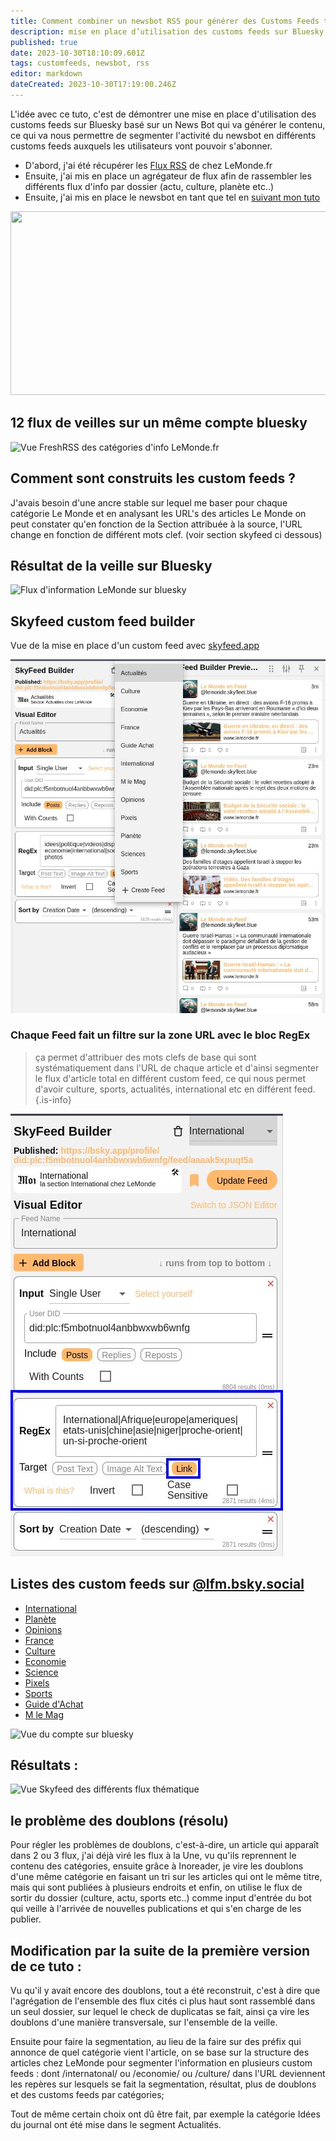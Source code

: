 ```yaml
---
title: Comment combiner un newsbot RSS pour générer des Customs Feeds thématiques ?
description: mise en place d’utilisation des customs feeds sur Bluesky basé sur un News Bot qui va générer le contenu, ce qui va nous permettre de segmenter l’activité du newsbot en différents customs feeds auxquels les utilisateurs vont pouvoir s’abonner.
published: true
date: 2023-10-30T18:10:09.601Z
tags: customfeeds, newsbot, rss
editor: markdown
dateCreated: 2023-10-30T17:19:00.246Z
---
```


L'idée avec ce tuto, c'est de démontrer une mise en place d'utilisation des customs feeds sur Bluesky basé sur un News Bot qui va générer le contenu, ce qui va nous permettre de segmenter l'activité du newsbot en différents customs feeds auxquels les utilisateurs vont pouvoir s'abonner. 

- D'abord, j'ai été récupérer les [Flux RSS](https://www.lemonde.fr/actualite-medias/article/2019/08/12/les-flux-rss-du-monde-fr_5498778_3236.html
) de chez LeMonde.fr
- Ensuite, j'ai mis en place un agrégateur de flux afin de rassembler les différents flux d'info par dossier (actu, culture, planète etc..) 
- Ensuite, j'ai mis en place le newsbot en tant que tel en [suivant mon tuto](/fr/tutoriels/newsbot-rss-bluesky)


 <img src="https://blog.rmendes.net/uploads/2023/shapes.png" width="600" height="294" alt="">

## 12 flux de veilles sur un même compte bluesky

![Vue FreshRSS des catégories d'info LeMonde.fr](https://blog.rmendes.net/uploads/2023/2023-08-18-12.41.15-lemonde.rmendes.net-f127ad1d0077.jpg "Vue FreshRSS des catégories d'info LeMonde.fr")

## Comment sont construits les custom feeds ?


J'avais besoin d'une ancre stable sur lequel me baser pour chaque catégorie Le Monde et en analysant les URL's des articles Le Monde on peut constater qu'en fonction de la Section attribuée à la source, l'URL change en fonction de différent mots clef. (voir section skyfeed ci dessous)


## Résultat de la veille sur Bluesky

![Flux d'information LeMonde sur bluesky](https://blog.rmendes.net/uploads/2023/2023-08-18-11.20.59-bsky.app-47c2f830a66b.png "Flux d'information LeMonde sur bluesky")

## Skyfeed custom feed builder
Vue de la mise en place d'un custom feed avec [skyfeed.app](https://skyfeed.app)

![2023-10-30_19-03.jpg](/captures/2023-10-30_19-03.jpg)


### Chaque Feed fait un filtre sur la zone URL avec le bloc RegEx
> ça permet d'attribuer des mots clefs de base qui sont systématiquement dans l'URL de chaque article et d'ainsi segmenter le flux d'article total en différent custom feed, ce qui nous permet d'avoir culture, sports, actualités, international etc en différent feed.
{.is-info}

![2023-10-30_19-03_1.jpg](/captures/2023-10-30_19-03_1.jpg)




## Listes des custom feeds sur [@lfm.bsky.social](https://bsky.app/profile/lemonde.skyfleet.blue)
- [International](https://bsky.app/profile/did:plc:f5mbotnuol4anbbwxwb6wnfg/feed/aaaak5xpuqt5a) 
- [Planète](https://bsky.app/profile/did:plc:f5mbotnuol4anbbwxwb6wnfg/feed/aaaak6tv6b3wm)
- [Opinions](https://bsky.app/profile/did:plc:f5mbotnuol4anbbwxwb6wnfg/feed/aaaak6goyuuzw)
- [France](https://bsky.app/profile/did:plc:f5mbotnuol4anbbwxwb6wnfg/feed/aaaak5ii3hl5c)
- [Culture](https://bsky.app/profile/did:plc:f5mbotnuol4anbbwxwb6wnfg/feed/aaaak42um3ytm)
- [Economie](https://bsky.app/profile/did:plc:f5mbotnuol4anbbwxwb6wnfg/feed/aaaak5cxtrldw) 
- [Science](https://bsky.app/profile/did:plc:f5mbotnuol4anbbwxwb6wnfg/feed/aaaak63b6ltpm)
- [Pixels](https://bsky.app/profile/did:plc:f5mbotnuol4anbbwxwb6wnfg/feed/aaaak6n7hmuua) 
- [Sports](https://bsky.app/profile/did:plc:f5mbotnuol4anbbwxwb6wnfg/feed/aaaak7d5jvnw2)
- [Guide d'Achat](https://bsky.app/profile/did:plc:f5mbotnuol4anbbwxwb6wnfg/feed/aaaak5qr63svy)
- [M le Mag](https://bsky.app/profile/did:plc:f5mbotnuol4anbbwxwb6wnfg/feed/aaaak56aqxica) 

![Vue du compte sur bluesky](https://blog.rmendes.net/uploads/2023/2023-08-18-11.21.22-bsky.app-d481b4821bcd.png "Vue du compte sur bluesky")


## Résultats : 
![Vue Skyfeed des différents flux thématique](https://blog.rmendes.net/uploads/2023/2023-08-18-12.21.56-skyfeed.app-ba18710228bd.jpg "Vue Skyfeed des différents flux thématique")


## le problème des doublons (résolu)
Pour régler les problèmes de doublons, c'est-à-dire, un article qui apparaît dans 2 ou 3 flux, j'ai déjà viré les flux à la Une, vu qu'ils reprennent le contenu des catégories, ensuite grâce à Inoreader, je vire les doublons d'une même catégorie en faisant un tri sur les articles qui ont le même titre, mais qui sont publiées à plusieurs endroits et enfin, on utilise le flux de sortir du dossier (culture, actu, sports etc..) comme input d'entrée du bot qui veille à l'arrivée de nouvelles publications et qui s'en charge de les publier.

## Modification par la suite de la première version de ce tuto : 
Vu qu'il y avait encore des doublons, tout a été reconstruit, c'est à dire que l'agrégation de l'ensemble des flux cités ci plus haut sont rassemblé dans un seul dossier, sur lequel le check de duplicatas se fait, ainsi ça vire les doublons d'une manière transversale, sur l'ensemble de la veille. 

Ensuite pour faire la segmentation, au lieu de la faire sur des préfix qui annonce de quel catégorie vient l'article, on se base sur la structure des articles chez LeMonde pour segmenter l'information en plusieurs custom feeds : dont /internatonal/ ou /economie/ ou /culture/ dans l'URL deviennent les repères sur lesquels se fait la segmentation, résultat, plus de doublons et des customs feeds par catégories; 

Tout de même certain choix ont dû être fait, par exemple la catégorie Idées du journal ont été mise dans le segment Actualités. 
